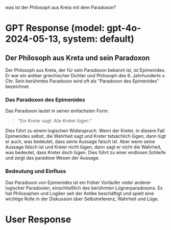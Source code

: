 was ist der Philosoph aus Kreta mit dem Paradoxon?
# GPT Response (model: gpt-4o-2024-05-13, system: default)
## Der Philosoph aus Kreta und sein Paradoxon

Der Philosoph aus Kreta, der für sein Paradoxon bekannt ist, ist Epimenides. Er war ein antiker griechischer Dichter und Philosoph des 6. Jahrhunderts v. Chr. Sein berühmtes Paradoxon wird oft als "Paradoxon des Epimenides" bezeichnet.

### Das Paradoxon des Epimenides

Das Paradoxon lautet in seiner einfachsten Form:

> "Ein Kreter sagt: Alle Kreter lügen."

Dies führt zu einem logischen Widerspruch. Wenn der Kreter, in diesem Fall Epimenides selbst, die Wahrheit sagt und Kreter tatsächlich lügen, dann lügt er auch, was bedeutet, dass seine Aussage falsch ist. Aber wenn seine Aussage falsch ist und Kreter nicht lügen, dann sagt er nicht die Wahrheit, was bedeutet, dass Kreter doch lügen. Dies führt zu einer endlosen Schleife und zeigt das paradoxe Wesen der Aussage.

### Bedeutung und Einfluss

Das Paradoxon von Epimenides ist ein früher Vorläufer vieler anderer logischer Paradoxien, einschließlich des berühmten Lügnerparadoxons. Es hat Philosophen und Logiker seit der Antike beschäftigt und spielt eine wichtige Rolle in der Diskussion über Selbstreferenz, Wahrheit und Lüge.

# User Response
